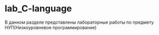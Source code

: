 # lab_C-language
В данном разделе представлены лабораторные работы по предмету НУП(Низкоуровневое программирование)
